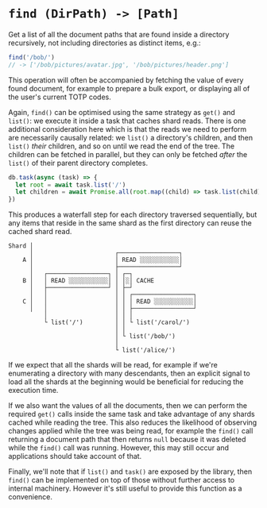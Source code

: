 # `find (DirPath) -> [Path]`

Get a list of all the document paths that are found inside a directory
recursively, not including directories as distinct items, e.g.:

```js
find('/bob/')
// -> ['/bob/pictures/avatar.jpg', '/bob/pictures/header.png']
```

This operation will often be accompanied by fetching the value of every found
document, for example to prepare a bulk export, or displaying all of the
user's current TOTP codes.

Again, `find()` can be optimised using the same strategy as `get()` and
`list()`: we execute it inside a task that caches shard reads. There is one
additional consideration here which is that the reads we need to perform are
necessarily causally related: we `list()` a directory's children, and then
`list()` _their_ children, and so on until we read the end of the tree. The
children can be fetched in parallel, but they can only be fetched _after_ the
`list()` of their parent directory completes.

```js
db.task(async (task) => {
  let root = await task.list('/')
  let children = await Promise.all(root.map((child) => task.list(child)))
})
```

This produces a waterfall step for each directory traversed sequentially, but
any items that reside in the same shard as the first directory can reuse the
cached shard read.

    Shard │
          │                       ┌─────────────────┐
        A │                       │ READ ░░░░░░░░░░░│
          │                       ├─────────────────┘
          │   ┌─────────────────┐ │ ┌─┐
        B │   │ READ ░░░░░░░░░░░│ │ │░│ CACHE
          │   ├─────────────────┘ │ ├─┘
          │   │                   │ │ ┌─────────────────┐
        C │   │                   │ │ │ READ ░░░░░░░░░░░│
          │   │                   │ │ ├─────────────────┘
              │                   │ │ │
              └ list('/')         │ │ └ list('/carol/')
                                  │ │
                                  │ └ list('/bob/')
                                  │
                                  └ list('/alice/')

If we expect that all the shards will be read, for example if we're enumerating
a directory with many descendants, then an explicit signal to load all the
shards at the beginning would be beneficial for reducing the execution time.

If we also want the values of all the documents, then we can perform the
required `get()` calls inside the same task and take advantage of any shards
cached while reading the tree. This also reduces the likelihood of observing
changes applied while the tree was being read, for example the `find()` call
returning a document path that then returns `null` because it was deleted while
the `find()` call was running. However, this may still occur and applications
should take account of that.

Finally, we'll note that if `list()` and `task()` are exposed by the library,
then `find()` can be implemented on top of those without further access to
internal machinery. However it's still useful to provide this function as a
convenience.
